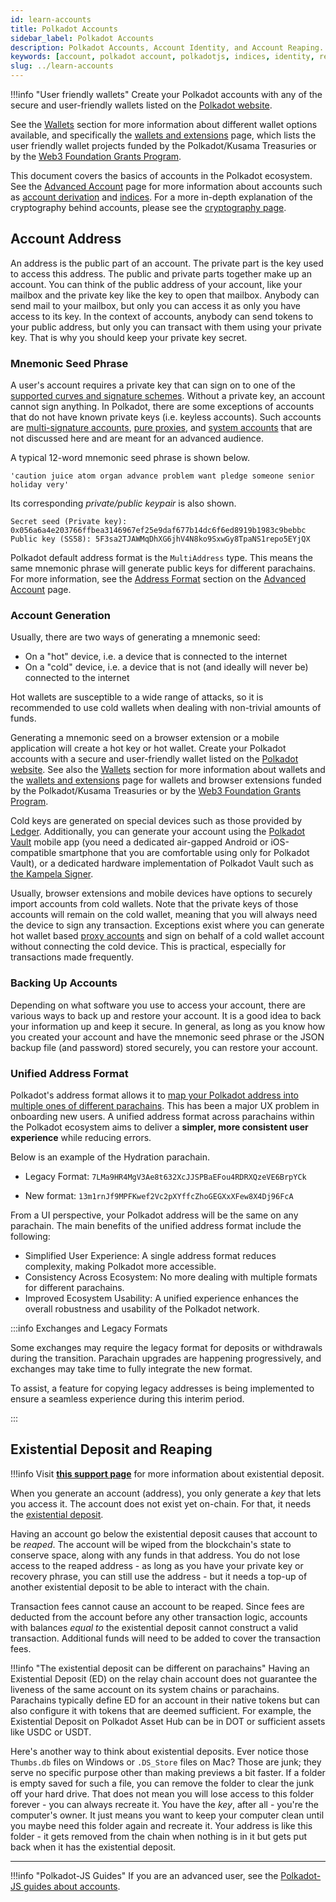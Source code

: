 ```yaml
---
id: learn-accounts
title: Polkadot Accounts
sidebar_label: Polkadot Accounts
description: Polkadot Accounts, Account Identity, and Account Reaping.
keywords: [account, polkadot account, polkadotjs, indices, identity, reaping]
slug: ../learn-accounts
---
```


!!!info "User friendly wallets"
    Create your Polkadot accounts with any of the secure and user-friendly wallets listed on the [Polkadot website](https://www.polkadot.network/ecosystem/wallets/).

See the [Wallets](../general/wallets-and-extensions.md) section for more information about different wallet options
available, and specifically the [wallets and extensions](../general/wallets-and-extensions.md) page,
which lists the user friendly wallet projects funded by the Polkadot/Kusama Treasuries or by the
[Web3 Foundation Grants Program](../general/grants.md).

This document covers the basics of accounts in the Polkadot ecosystem. See the
[Advanced Account](./learn-account-advanced.md) page for more information about accounts such as
[account derivation](./learn-account-advanced.md#derivation-paths) and
[indices](./learn-account-advanced.md#indices). For a more in-depth explanation of the cryptography
behind accounts, please see the [cryptography page](learn-cryptography.md).

## Account Address

An address is the public part of an account. The private part is the key used to access this
address. The public and private parts together make up an account. You can think of the public
address of your account, like your mailbox and the private key like the key to open that mailbox.
Anybody can send mail to your mailbox, but only you can access it as only you have access to its
key. In the context of accounts, anybody can send tokens to your public address, but only you can
transact with them using your private key. That is why you should keep your private key secret.

### Mnemonic Seed Phrase

A user's account requires a private key that can sign on to one of the
[supported curves and signature schemes](../build/build-protocol-info.md#cryptography). Without a
private key, an account cannot sign anything. In Polkadot, there are some exceptions of accounts
that do not have known private keys (i.e. keyless accounts). Such accounts are
[multi-signature accounts](./learn-account-multisig.md),
[pure proxies](./learn-proxies-pure.md), and
[system accounts](./learn-account-advanced.md#system-accounts) that are not discussed here and are
meant for an advanced audience.

A typical 12-word mnemonic seed phrase is shown below.

```
'caution juice atom organ advance problem want pledge someone senior holiday very'
```

Its corresponding _private/public keypair_ is also shown.

```
Secret seed (Private key): 0x056a6a4e203766ffbea3146967ef25e9daf677b14dc6f6ed8919b1983c9bebbc
Public key (SS58): 5F3sa2TJAWMqDhXG6jhV4N8ko9SxwGy8TpaNS1repo5EYjQX
```

Polkadot default address format is the `MultiAddress` type. This means the same mnemonic phrase will
generate public keys for different parachains. For more information, see the
[Address Format](./learn-account-advanced.md#address-format) section on the
[Advanced Account](./learn-account-advanced.md) page.

### Account Generation

Usually, there are two ways of generating a mnemonic seed:

- On a "hot" device, i.e. a device that is connected to the internet
- On a "cold" device, i.e. a device that is not (and ideally will never be) connected to the
  internet

Hot wallets are susceptible to a wide range of attacks, so it is recommended to use cold wallets
when dealing with non-trivial amounts of funds.

Generating a mnemonic seed on a browser extension or a mobile application will create a hot key or
hot wallet. Create your Polkadot accounts with a secure and user-friendly wallet listed on the
[Polkadot website](https://www.polkadot.network/ecosystem/wallets/). See also the
[Wallets](../general/wallets-and-extensions.md) section for more information about wallets and the
[wallets and extensions](../general/wallets-and-extensions.md) page for wallets and browser
extensions funded by the Polkadot/Kusama Treasuries or by the
[Web3 Foundation Grants Program](../general/grants.md).

Cold keys are generated on special devices such as those provided by [Ledger](../general/ledger.md).
Additionally, you can generate your account using the [Polkadot Vault](../general/polkadot-vault.md)
mobile app (you need a dedicated air-gapped Android or iOS-compatible smartphone that you are
comfortable using only for Polkadot Vault), or a dedicated hardware implementation of Polkadot Vault
such as [the Kampela Signer](https://www.kampe.la/).

Usually, browser extensions and mobile devices have options to securely import accounts from cold
wallets. Note that the private keys of those accounts will remain on the cold wallet, meaning that
you will always need the device to sign any transaction. Exceptions exist where you can generate hot
wallet based [proxy accounts](./learn-proxies.md) and sign on behalf of a cold wallet account
without connecting the cold device. This is practical, especially for transactions made frequently.

### Backing Up Accounts

Depending on what software you use to access your account, there are various ways to back up and
restore your account. It is a good idea to back your information up and keep it secure. In general,
as long as you know how you created your account and have the mnemonic seed phrase or the JSON
backup file (and password) stored securely, you can restore your account.

### Unified Address Format

Polkadot's address format allows it to
[map your Polkadot address into multiple ones of different parachains](./learn-account-advanced.md#address-format).
This has been a major UX problem in onboarding new users. A unified address format across parachains
within the Polkadot ecosystem aims to deliver a **simpler, more consistent user experience** while
reducing errors.

Below is an example of the Hydration parachain.

- Legacy Format: `7LMa9HR4MgV3Ae8t632XcJJSPBaEFou4RDRXQzeVE6BrpYCk`

- New format: `13m1rnJf9MPFKwef2Vc2pXYffcZhoGEGXxXFew8X4Dj96FcA`

From a UI perspective, your Polkadot address will be the same on any parachain. The main benefits of
the unified address format include the following:

- Simplified User Experience: A single address format reduces complexity, making Polkadot more
  accessible.
- Consistency Across Ecosystem: No more dealing with multiple formats for different parachains.
- Improved Ecosystem Usability: A unified experience enhances the overall robustness and usability
  of the Polkadot network.

:::info Exchanges and Legacy Formats

Some exchanges may require the legacy format for deposits or withdrawals during the transition.
Parachain upgrades are happening progressively, and exchanges may take time to fully integrate the
new format.

To assist, a feature for copying legacy addresses is being implemented to ensure a seamless
experience during this interim period.

:::

## Existential Deposit and Reaping

!!!info
    Visit [**this support page**](https://support.polkadot.network/support/solutions/articles/65000168651-what-is-the-existential-deposit-) for more information about existential deposit.

When you generate an account (address), you only generate a _key_ that lets you access it. The
account does not exist yet on-chain. For that, it needs the
[existential deposit](../general/chain-state-values.md#existential-deposit).

Having an account go below the existential deposit causes that account to be _reaped_. The account
will be wiped from the blockchain's state to conserve space, along with any funds in that address.
You do not lose access to the reaped address - as long as you have your private key or recovery
phrase, you can still use the address - but it needs a top-up of another existential deposit to be
able to interact with the chain.

Transaction fees cannot cause an account to be reaped. Since fees are deducted from the account
before any other transaction logic, accounts with balances _equal to_ the existential deposit cannot
construct a valid transaction. Additional funds will need to be added to cover the transaction fees.

!!!info "The existential deposit can be different on parachains"
    Having an Existential Deposit (ED) on the relay chain account does not guarantee the liveness of the same account on its system chains or parachains. Parachains typically define ED for an account in their native tokens but can also configure it with tokens that are deemed sufficient. For example, the Existential Deposit on Polkadot Asset Hub can be in DOT or sufficient assets like USDC or USDT.

Here's another way to think about existential deposits. Ever notice those `Thumbs.db` files on
Windows or `.DS_Store` files on Mac? Those are junk; they serve no specific purpose other than
making previews a bit faster. If a folder is empty saved for such a file, you can remove the folder
to clear the junk off your hard drive. That does not mean you will lose access to this folder
forever - you can always recreate it. You have the _key_, after all - you're the computer's owner.
It just means you want to keep your computer clean until you maybe need this folder again and
recreate it. Your address is like this folder - it gets removed from the chain when nothing is in it
but gets put back when it has the existential deposit.

---

!!!info "Polkadot-JS Guides"
    If you are an advanced user, see the [Polkadot-JS guides about accounts](./learn-guides-accounts.md).
